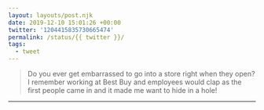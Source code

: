 ```yaml
---
layout: layouts/post.njk
date: 2019-12-10 15:01:26 +00:00
twitter: '1204415835730665474'
permalink: /status/{{ twitter }}/
tags: 
  - tweet
---
```


> Do you ever get embarrassed to go into a store right when they open? I remember working at Best Buy and employees would clap as the first people came in and it made me want to hide in a hole!

---
